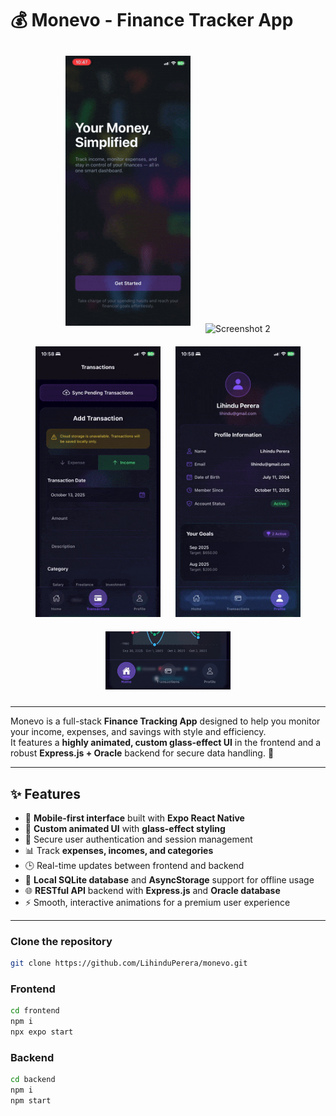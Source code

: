 # 💰 Monevo - Finance Tracker App

<p align="center">
  <img src="./screenshots/SS1.gif" alt="Screenshot 1" width="200" style="margin:10px;"/>
  <img src="./screenshots/SS2.gif" alt="Screenshot 2" width="200" style="margin:10px;"/>
  <img src="./screenshots/SS3.gif" alt="Screenshot 3" width="200" style="margin:10px;"/>
  <img src="./screenshots/SS4.gif" alt="Screenshot 4" width="200" style="margin:10px;"/>
  <img src="./screenshots/SS5.gif" alt="Screenshot 5" width="200" style="margin:10px;"/>
</p>

---

Monevo is a full-stack **Finance Tracking App** designed to help you monitor your income, expenses, and savings with style and efficiency.  
It features a **highly animated, custom glass-effect UI** in the frontend and a robust **Express.js + Oracle** backend for secure data handling. 🚀

---

## ✨ Features

- 📱 **Mobile-first interface** built with **Expo React Native**
- 🎨 **Custom animated UI** with **glass-effect styling**
- 🔐 Secure user authentication and session management
- 📊 Track **expenses, incomes, and categories**
- 🕒 Real-time updates between frontend and backend
- 💾 **Local SQLite database** and **AsyncStorage** support for offline usage
- 🌐 **RESTful API** backend with **Express.js** and **Oracle database**
- ⚡ Smooth, interactive animations for a premium user experience

---

### Clone the repository

```bash
git clone https://github.com/LihinduPerera/monevo.git
```

### Frontend
```bash
cd frontend
npm i
npx expo start
```

### Backend
```bash
cd backend
npm i
npm start
```

